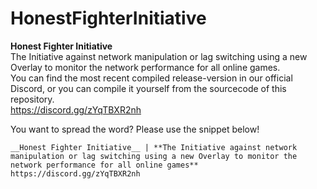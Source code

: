 # HonestFighterInitiative

**Honest Fighter Initiative**<br />
The Initiative against network manipulation or lag switching using a new Overlay to monitor the network performance for all online games.<br />
You can find the most recent compiled release-version in our official Discord, or you can compile it yourself from the sourcecode of this repository.<br />
https://discord.gg/zYqTBXR2nh

You want to spread the word? Please use the snippet below!
```
__Honest Fighter Initiative__ | **The Initiative against network manipulation or lag switching using a new Overlay to monitor the network performance for all online games**
https://discord.gg/zYqTBXR2nh
```

